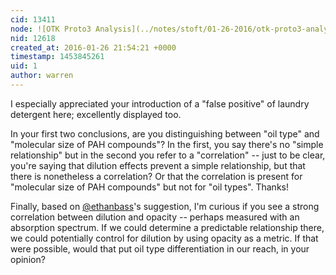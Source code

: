 ```yaml
---
cid: 13411
node: ![OTK Proto3 Analysis](../notes/stoft/01-26-2016/otk-proto3-analysis)
nid: 12618
created_at: 2016-01-26 21:54:21 +0000
timestamp: 1453845261
uid: 1
author: warren
---
```


I especially appreciated your introduction of a "false positive" of laundry detergent here; excellently displayed too.

In your first two conclusions, are you distinguishing between "oil type" and "molecular size of PAH compounds"? In the first, you say there's no "simple relationship" but in the second you refer to a "correlation" -- just to be clear, you're saying that dilution effects prevent a simple relationship, but that there is nonetheless a correlation? Or that the correlation is present for "molecular size of PAH compounds" but not for "oil types". Thanks!

Finally, based on [@ethanbass](/profile/ethanbass)'s suggestion, I'm curious if you see a strong correlation between dilution and opacity -- perhaps measured with an absorption spectrum. If we could determine a predictable relationship there, we could potentially control for dilution by using opacity as a metric. If that were possible, would that put oil type differentiation in our reach, in your opinion?